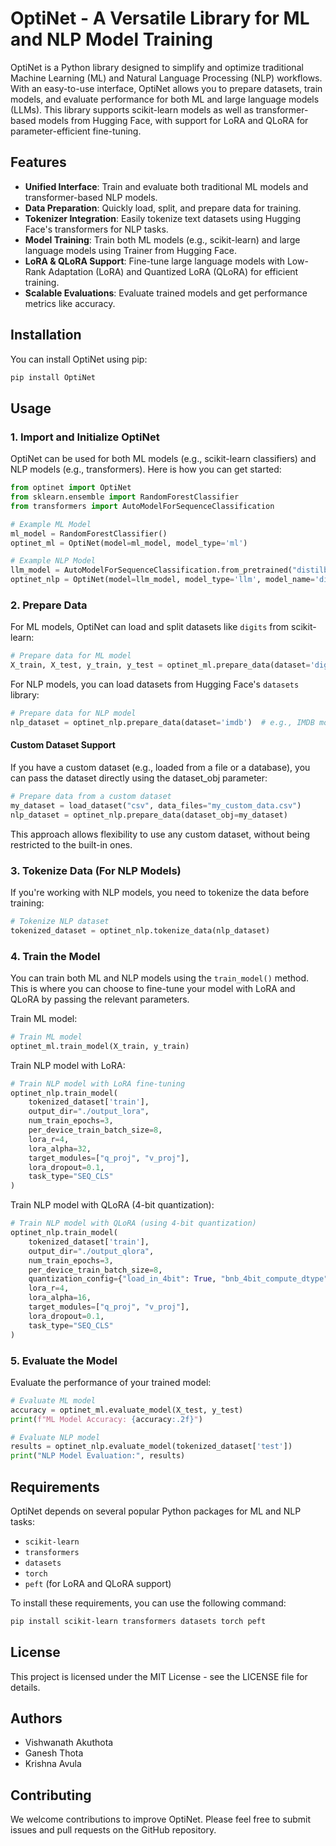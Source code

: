 # OptiNet - A Versatile Library for ML and NLP Model Training

OptiNet is a Python library designed to simplify and optimize traditional Machine Learning (ML) and Natural Language Processing (NLP) workflows. With an easy-to-use interface, OptiNet allows you to prepare datasets, train models, and evaluate performance for both ML and large language models (LLMs). This library supports scikit-learn models as well as transformer-based models from Hugging Face, with support for LoRA and QLoRA for parameter-efficient fine-tuning.

## Features

- **Unified Interface**: Train and evaluate both traditional ML models and transformer-based NLP models.
- **Data Preparation**: Quickly load, split, and prepare data for training.
- **Tokenizer Integration**: Easily tokenize text datasets using Hugging Face's transformers for NLP tasks.
- **Model Training**: Train both ML models (e.g., scikit-learn) and large language models using Trainer from Hugging Face.
- **LoRA & QLoRA Support**: Fine-tune large language models with Low-Rank Adaptation (LoRA) and Quantized LoRA (QLoRA) for efficient training.
- **Scalable Evaluations**: Evaluate trained models and get performance metrics like accuracy.

## Installation

You can install OptiNet using pip:

```sh
pip install OptiNet
```

## Usage

### 1. Import and Initialize OptiNet

OptiNet can be used for both ML models (e.g., scikit-learn classifiers) and NLP models (e.g., transformers). Here is how you can get started:

```python
from optinet import OptiNet
from sklearn.ensemble import RandomForestClassifier
from transformers import AutoModelForSequenceClassification

# Example ML Model
ml_model = RandomForestClassifier()
optinet_ml = OptiNet(model=ml_model, model_type='ml')

# Example NLP Model
llm_model = AutoModelForSequenceClassification.from_pretrained("distilbert-base-uncased")
optinet_nlp = OptiNet(model=llm_model, model_type='llm', model_name='distilbert-base-uncased')
```

### 2. Prepare Data

For ML models, OptiNet can load and split datasets like `digits` from scikit-learn:

```python
# Prepare data for ML model
X_train, X_test, y_train, y_test = optinet_ml.prepare_data(dataset='digits')
```

For NLP models, you can load datasets from Hugging Face's `datasets` library:

```python
# Prepare data for NLP model
nlp_dataset = optinet_nlp.prepare_data(dataset='imdb')  # e.g., IMDB movie reviews dataset
```

#### Custom Dataset Support

If you have a custom dataset (e.g., loaded from a file or a database), you can pass the dataset directly using the dataset_obj parameter:

```python
# Prepare data from a custom dataset
my_dataset = load_dataset("csv", data_files="my_custom_data.csv")
nlp_dataset = optinet_nlp.prepare_data(dataset_obj=my_dataset)
```

This approach allows flexibility to use any custom dataset, without being restricted to the built-in ones.

### 3. Tokenize Data (For NLP Models)

If you're working with NLP models, you need to tokenize the data before training:

```python
# Tokenize NLP dataset
tokenized_dataset = optinet_nlp.tokenize_data(nlp_dataset)
```

### 4. Train the Model

You can train both ML and NLP models using the `train_model()` method. This is where you can choose to fine-tune your model with LoRA and QLoRA by passing the relevant parameters.

Train ML model:

```python
# Train ML model
optinet_ml.train_model(X_train, y_train)
```

Train NLP model with LoRA:

```python
# Train NLP model with LoRA fine-tuning
optinet_nlp.train_model(
    tokenized_dataset['train'],
    output_dir="./output_lora",
    num_train_epochs=3,
    per_device_train_batch_size=8,
    lora_r=4,
    lora_alpha=32,
    target_modules=["q_proj", "v_proj"],
    lora_dropout=0.1,
    task_type="SEQ_CLS"
)
```

Train NLP model with QLoRA (4-bit quantization):

```python
# Train NLP model with QLoRA (using 4-bit quantization)
optinet_nlp.train_model(
    tokenized_dataset['train'],
    output_dir="./output_qlora",
    num_train_epochs=3,
    per_device_train_batch_size=8,
    quantization_config={"load_in_4bit": True, "bnb_4bit_compute_dtype": torch.float16},
    lora_r=4,
    lora_alpha=16,
    target_modules=["q_proj", "v_proj"],
    lora_dropout=0.1,
    task_type="SEQ_CLS"
)
```

### 5. Evaluate the Model

Evaluate the performance of your trained model:

```python
# Evaluate ML model
accuracy = optinet_ml.evaluate_model(X_test, y_test)
print(f"ML Model Accuracy: {accuracy:.2f}")

# Evaluate NLP model
results = optinet_nlp.evaluate_model(tokenized_dataset['test'])
print("NLP Model Evaluation:", results)
```

## Requirements

OptiNet depends on several popular Python packages for ML and NLP tasks:

- `scikit-learn`
- `transformers`
- `datasets`
- `torch`
- `peft` (for LoRA and QLoRA support)

To install these requirements, you can use the following command:

```sh
pip install scikit-learn transformers datasets torch peft
```

## License

This project is licensed under the MIT License - see the LICENSE file for details.

## Authors

- Vishwanath Akuthota
- Ganesh Thota
- Krishna Avula

## Contributing

We welcome contributions to improve OptiNet. Please feel free to submit issues and pull requests on the GitHub repository.